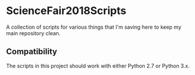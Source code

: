# ScienceFair2018Scripts
A collection of scripts for various things that I'm saving here to keep my main repository clean.

## Compatibility
The scripts in this project should work with either Python 2.7 or Python 3.x.

